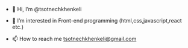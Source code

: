 - 👋 Hi, I’m @tsotnechkhenkeli
- 👀 I’m interested in Front-end programming (html,css,javascript,react etc.)

- 📫 How to reach me tsotnechkhenkeli@gmail.com

<!---
tsotnechkhenkeli/tsotnechkhenkeli is a ✨ special ✨ repository because its `README.md` (this file) appears on your GitHub profile.
You can click the Preview link to take a look at your changes.
--->
